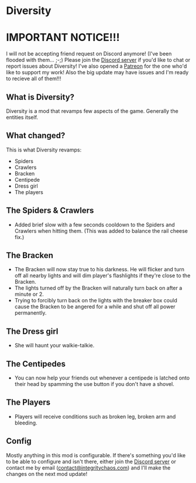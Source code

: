 # Diversity

# IMPORTANT NOTICE!!!
I will not be accepting friend request on Discord anymore! (I've been flooded with them... ;-;) Please join the [Discord server](https://discord.gg/4APzjc8fNW) if you'd like to chat or report issues about Diversity!
I've also opened a [Patreon](https://www.patreon.com/IntegrityChaos) for the one who'd like to support my work!
Also the big update may have issues and I'm ready to recieve all of them!!!


## What is Diversity?
Diversity is a mod that revamps few aspects of the game. Generally the entities itself.

## What changed?
This is what Diversity revamps:
- Spiders
- Crawlers
- Bracken
- Centipede
- Dress girl
- The players

## The Spiders & Crawlers
- Added brief slow with a few seconds cooldown to the Spiders and Crawlers when hitting them. (This was added to balance the rail cheese fix.)

## The Bracken
- The Bracken will now stay true to his darkness. He will flicker and turn off all nearby lights and will dim player's flashlights if they're close to the Bracken.
- The lights turned off by the Bracken will naturally turn back on after a minute or 2.
- Trying to forcibly turn back on the lights with the breaker box could cause the Bracken to be angered for a while and shut off all power permanently.

## The Dress girl
- She will haunt your walkie-talkie.

## The Centipedes
- You can now help your friends out whenever a centipede is latched onto their head by spamming the use button if you don't have a shovel.

## The Players
- Players will receive conditions such as broken leg, broken arm and bleeding.

## Config
Mostly anything in this mod is configurable. If there's something you'd like to be able to configure and isn't there, either join the [Discord server](https://discord.gg/4APzjc8fNW) or contact me by email (contact@integritychaos.com) and I'll make the changes on the next mod update!